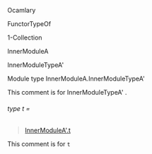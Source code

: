 Ocamlary

FunctorTypeOf

1-Collection

InnerModuleA

InnerModuleTypeA'

Module type InnerModuleA.InnerModuleTypeA'

This comment is for InnerModuleTypeA' .

<a id="type-t"></a>

###### type t =

> [InnerModuleA'.t](Ocamlary.FunctorTypeOf.argument-1-Collection.InnerModuleA.InnerModuleA'.md#type-t)


This comment is for `t`